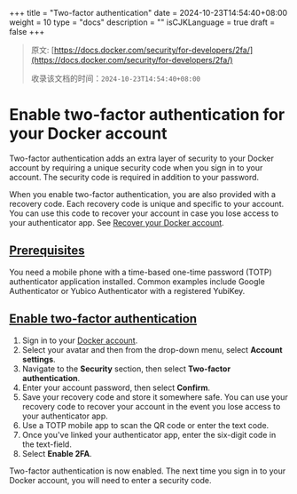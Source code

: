 +++
title = "Two-factor authentication"
date = 2024-10-23T14:54:40+08:00
weight = 10
type = "docs"
description = ""
isCJKLanguage = true
draft = false
+++

> 原文: [https://docs.docker.com/security/for-developers/2fa/](https://docs.docker.com/security/for-developers/2fa/)
>
> 收录该文档的时间：`2024-10-23T14:54:40+08:00`

# Enable two-factor authentication for your Docker account

Two-factor authentication adds an extra layer of security to your Docker account by requiring a unique security code when you sign in to your account. The security code is required in addition to your password.

When you enable two-factor authentication, you are also provided with a recovery code. Each recovery code is unique and specific to your account. You can use this code to recover your account in case you lose access to your authenticator app. See [Recover your Docker account](https://docs.docker.com/security/for-developers/2fa/recover-hub-account/).

## [Prerequisites](https://docs.docker.com/security/for-developers/2fa/#prerequisites)

You need a mobile phone with a time-based one-time password (TOTP) authenticator application installed. Common examples include Google Authenticator or Yubico Authenticator with a registered YubiKey.

## [Enable two-factor authentication](https://docs.docker.com/security/for-developers/2fa/#enable-two-factor-authentication)

1. Sign in to your [Docker account](https://app.docker.com/login).
2. Select your avatar and then from the drop-down menu, select **Account settings**.
3. Navigate to the **Security** section, then select **Two-factor authentication**.
4. Enter your account password, then select **Confirm**.
5. Save your recovery code and store it somewhere safe. You can use your recovery code to recover your account in the event you lose access to your authenticator app.
6. Use a TOTP mobile app to scan the QR code or enter the text code.
7. Once you've linked your authenticator app, enter the six-digit code in the text-field.
8. Select **Enable 2FA**.

Two-factor authentication is now enabled. The next time you sign in to your Docker account, you will need to enter a security code.
